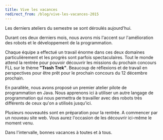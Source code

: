 ```yaml
---
title: Vive les vacances
redirect_from: /blog/vive-les-vacances-2015
---
```


Les derniers ateliers du semestre se sont déroulés aujourd'hui. 

Durant ces deux derniers mois, nous avons mis l'accent sur l'amélioration des robots et
le développement de la programmation. 

Chaque équipe a effectué un travail énorme dans ces deux domaines particulièrement et les
progrès sont parfois spectaculaires. Tout le monde attend la rentrée pour pouvoir découvrir
les missions du prochain concours FLL sur le thème **"Trash Trek"**.
Beaucoup de réflexions et de travail en perspectives pour être prêt pour le prochain
concours du 12 décembre prochain. 

En parallèle, nous avons proposé un premier atelier pilote de programmation en Java.
Nous apprenons ici à utiliser un autre langage de programmation qui nous permettra de travailler
avec des robots très différents de ceux qu'on a utilisés jusqu'ici.

Plusieurs nouveautés sont en préparation pour la rentrée. A commencer par un nouveau site web.
Vous aurez l'occasion de les découvrir ici-même le moment venu.

Dans l'intervalle, bonnes vacances à toutes et à tous.
